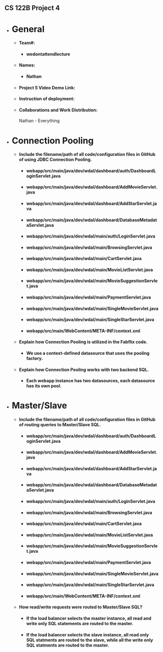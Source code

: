 ## CS 122B Project 4
- # General
    - #### Team#:
        - #### wedontattendlecture
    - #### Names:
        - #### Nathan
    - #### Project 5 Video Demo Link:
        
    - #### Instruction of deployment:
        
    - #### Collaborations and Work Distribution:
        Nathan - Everything

- # Connection Pooling
    - #### Include the filename/path of all code/configuration files in GitHub of using JDBC Connection Pooling.
        - #### webapp/src/main/java/dev/wdal/dashboard/auth/DashboardLoginServlet.java
        - #### webapp/src/main/java/dev/wdal/dashboard/AddMovieServlet.java
        - #### webapp/src/main/java/dev/wdal/dashboard/AddStarServlet.java
        - #### webapp/src/main/java/dev/wdal/dashboard/DatabaseMetadataServlet.java
        - #### webapp/src/main/java/dev/wdal/main/auth/LoginServlet.java
        - #### webapp/src/main/java/dev/wdal/main/BrowsingServlet.java
        - #### webapp/src/main/java/dev/wdal/main/CartServlet.java
        - #### webapp/src/main/java/dev/wdal/main/MovieListServlet.java
        - #### webapp/src/main/java/dev/wdal/main/MovieSuggestionServlet.java
        - #### webapp/src/main/java/dev/wdal/main/PaymentServlet.java
        - #### webapp/src/main/java/dev/wdal/main/SingleMovieServlet.java
        - #### webapp/src/main/java/dev/wdal/main/SingleStarServlet.java
        - #### webapp/src/main/WebContent/META-INF/context.xml
    - #### Explain how Connection Pooling is utilized in the Fabflix code.
        - #### We use a context-defined datasource that uses the pooling factory.
    - #### Explain how Connection Pooling works with two backend SQL.
        - #### Each webapp instance has two datasources, each datasource has its own pool.

- # Master/Slave
    - #### Include the filename/path of all code/configuration files in GitHub of routing queries to Master/Slave SQL.
        - #### webapp/src/main/java/dev/wdal/dashboard/auth/DashboardLoginServlet.java
        - #### webapp/src/main/java/dev/wdal/dashboard/AddMovieServlet.java
        - #### webapp/src/main/java/dev/wdal/dashboard/AddStarServlet.java
        - #### webapp/src/main/java/dev/wdal/dashboard/DatabaseMetadataServlet.java
        - #### webapp/src/main/java/dev/wdal/main/auth/LoginServlet.java
        - #### webapp/src/main/java/dev/wdal/main/BrowsingServlet.java
        - #### webapp/src/main/java/dev/wdal/main/CartServlet.java
        - #### webapp/src/main/java/dev/wdal/main/MovieListServlet.java
        - #### webapp/src/main/java/dev/wdal/main/MovieSuggestionServlet.java
        - #### webapp/src/main/java/dev/wdal/main/PaymentServlet.java
        - #### webapp/src/main/java/dev/wdal/main/SingleMovieServlet.java
        - #### webapp/src/main/java/dev/wdal/main/SingleStarServlet.java
        - #### webapp/src/main/WebContent/META-INF/context.xml
    - #### How read/write requests were routed to Master/Slave SQL?
        - #### If the load balancer selects the master instance, all read and write only SQL statements are routed to the master.
        - #### If the load balancer selects the slave instance, all read only SQL statments are routed to the slave, while all the write only SQL statments are routed to the master.